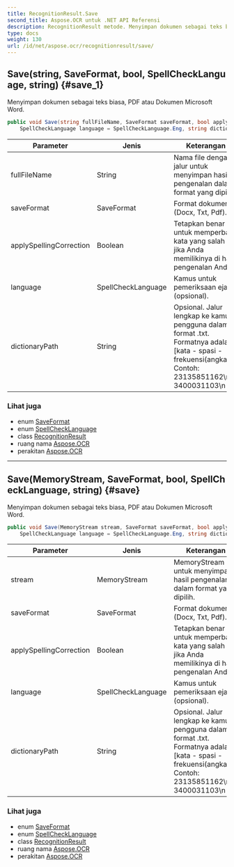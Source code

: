 ```yaml
---
title: RecognitionResult.Save
second_title: Aspose.OCR untuk .NET API Referensi
description: RecognitionResult metode. Menyimpan dokumen sebagai teks biasa PDF atau Dokumen Microsoft Word.
type: docs
weight: 130
url: /id/net/aspose.ocr/recognitionresult/save/
---
```

## Save(string, SaveFormat, bool, SpellCheckLanguage, string) {#save_1}

Menyimpan dokumen sebagai teks biasa, PDF atau Dokumen Microsoft Word.

```csharp
public void Save(string fullFileName, SaveFormat saveFormat, bool applySpellingCorrection = false, 
    SpellCheckLanguage language = SpellCheckLanguage.Eng, string dictionaryPath = null)
```

| Parameter | Jenis | Keterangan |
| --- | --- | --- |
| fullFileName | String | Nama file dengan jalur untuk menyimpan hasil pengenalan dalam format yang dipilih. |
| saveFormat | SaveFormat | Format dokumen (Docx, Txt, Pdf). |
| applySpellingCorrection | Boolean | Tetapkan benar untuk memperbaiki kata yang salah eja jika Anda memilikinya di hasil pengenalan Anda. |
| language | SpellCheckLanguage | Kamus untuk pemeriksaan ejaan (opsional). |
| dictionaryPath | String | Opsional. Jalur lengkap ke kamus pengguna dalam format .txt. Formatnya adalah [kata - spasi - frekuensi(angka)]. Contoh: 23135851162\nitu 3400031103\n |

### Lihat juga

* enum [SaveFormat](../../saveformat/)
* enum [SpellCheckLanguage](../../../aspose.ocr.spellchecker/spellchecklanguage/)
* class [RecognitionResult](../)
* ruang nama [Aspose.OCR](../../recognitionresult/)
* perakitan [Aspose.OCR](../../../)

---

## Save(MemoryStream, SaveFormat, bool, SpellCheckLanguage, string) {#save}

Menyimpan dokumen sebagai teks biasa, PDF atau Dokumen Microsoft Word.

```csharp
public void Save(MemoryStream stream, SaveFormat saveFormat, bool applySpellingCorrection = false, 
    SpellCheckLanguage language = SpellCheckLanguage.Eng, string dictionaryPath = null)
```

| Parameter | Jenis | Keterangan |
| --- | --- | --- |
| stream | MemoryStream | MemoryStream untuk menyimpan hasil pengenalan dalam format yang dipilih. |
| saveFormat | SaveFormat | Format dokumen (Docx, Txt, Pdf). |
| applySpellingCorrection | Boolean | Tetapkan benar untuk memperbaiki kata yang salah eja jika Anda memilikinya di hasil pengenalan Anda. |
| language | SpellCheckLanguage | Kamus untuk pemeriksaan ejaan (opsional). |
| dictionaryPath | String | Opsional. Jalur lengkap ke kamus pengguna dalam format .txt. Formatnya adalah [kata - spasi - frekuensi(angka)]. Contoh: 23135851162\nitu 3400031103\n |

### Lihat juga

* enum [SaveFormat](../../saveformat/)
* enum [SpellCheckLanguage](../../../aspose.ocr.spellchecker/spellchecklanguage/)
* class [RecognitionResult](../)
* ruang nama [Aspose.OCR](../../recognitionresult/)
* perakitan [Aspose.OCR](../../../)


